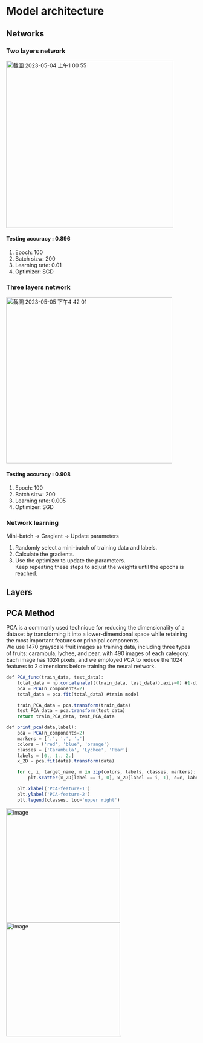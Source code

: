 # Model architecture
## Networks
### Two layers network
<img width="442" alt="截圖 2023-05-04 上午1 00 55" src="https://user-images.githubusercontent.com/128220508/235987538-39ec131a-2398-4d16-85f7-ba7a281bd9a6.png">  

#### Testing accuracy : 0.896 
1. Epoch: 100  
2. Batch sizw: 200  
3. Learning rate: 0.01   
4. Optimizer: SGD

### Three layers network
<img width="439" alt="截圖 2023-05-05 下午4 42 01" src="https://user-images.githubusercontent.com/128220508/236421185-6c765a21-287e-44e9-9714-61838510aede.png">

#### Testing accuracy : 0.908
1. Epoch: 100  
2. Batch sizw: 200  
3. Learning rate: 0.005  
4. Optimizer: SGD  

### Network learning
Mini-batch -> Gragient -> Update parameters  
1. Randomly select a mini-batch of training data and labels.
2. Calculate the gradients.
3. Use the optimizer to update the parameters.  
Keep repeating these steps to adjust the weights until the epochs is reached.

## Layers


## PCA Method
PCA is a commonly used technique for reducing the dimensionality of a dataset by transforming it into a lower-dimensional space while retaining the most important features or principal components.  
We use 1470 grayscale fruit images as training data, including three types of fruits: carambula, lychee, and pear, with 490 images of each category. Each image has 1024 pixels, and we employed PCA to reduce the 1024 features to 2 dimensions before training the neural network.
```js
def PCA_func(train_data, test_data):
    total_data = np.concatenate(((train_data, test_data)),axis=0) #1-dim
    pca = PCA(n_components=2)
    total_data = pca.fit(total_data) #train model

    train_PCA_data = pca.transform(train_data)
    test_PCA_data = pca.transform(test_data)
    return train_PCA_data, test_PCA_data
```
```js
def print_pca(data,label):
    pca = PCA(n_components=2)
    markers = ['.', '.', '.']
    colors = ('red', 'blue', 'orange')
    classes = ['Carambula', 'Lychee', 'Pear']
    labels = [0., 1., 2.]  
    x_2D = pca.fit(data).transform(data)

    for c, i, target_name, m in zip(colors, labels, classes, markers):
        plt.scatter(x_2D[label == i, 0], x_2D[label == i, 1], c=c, label=target_name, marker=m)

    plt.xlabel('PCA-feature-1')
    plt.ylabel('PCA-feature-2')
    plt.legend(classes, loc='upper right')
```
<img width="301" alt="image" src="https://user-images.githubusercontent.com/128220508/236402649-90d72222-18bd-4575-8f86-1feac44349e3.png"><img width="301" alt="image" src="https://user-images.githubusercontent.com/128220508/236402724-772f3f16-a479-4d3a-9706-81dc21a50d6a.png">. 



